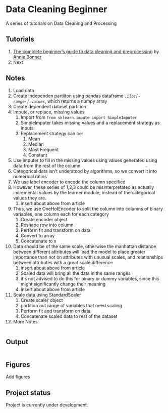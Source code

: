 # Data Cleaning Beginner

A series of tutorials on Data Cleaning and Processing

## Tutorials

1. [The complete beginner’s guide to data cleaning and preprocessing](https://towardsdatascience.com/the-complete-beginners-guide-to-data-cleaning-and-preprocessing-2070b7d4c6d) by [Annie Bonner](https://www.linkedin.com/in/contentsimplicity/?challengeId=AQHmwMSTsQYcZAAAAXLyZ7cpKbroCaomb_QZBJdpixQua482LOFNe9QZv2KBxKPkz6wcLwEpOi6kP5Vu-LcxDiTIpLfOC2M1jw&submissionId=1e12fbf4-4e33-1c16-56e6-b0908afde643)
2. Next

## Notes

1. Load data
2. Create independen partiiton using pandas dataframe *`.iloc[-range-].values`*, which returns a numpy array
3. Create dependent dataset partition
4. Impute, or replace, missing values
   1. Import from `from sklearn.impute import SimpleImputer`
   2. SimpleImputer takes missing values and a replacement strategy as inputs
   3. Replacement strategy can be:
      1. Mean
      2. Median
      3. Most Frequent
      4. Constant
5. Use imputer to fill in the missing values using values generated using data from the rest of the column
6. Categorical data isn't understood by algorithms, so we convert it into numerical ratios
7. We use label encoder to encode the column specified
8. However, these series of 1,2,3 could be misinterpretated as actually incremental values by the learner module, instead of the categorical values they are.
   1. insert about above from article
9. Thus, we use OneHotEncoder to split the column into columns of binary variables, one column each for each category
   1. Create encoder object
   2. Reshape row into column
   3. Perform fit and transform on data
   4. Convert to array
   5. Concatenate to x
10. Data should be of the same scale, otherwise the manhattan distance between different attributes will lead the model to place greater importance than not on attributes with unusual scales, and relationships between attributes with a great scale difference
    1. insert about above from article
    2. Scaled data will bring all the data in the same ranges
    3. it's not advised to do this for binary or dummy variables, since this might significantly change their meaning
    4. insert about above from article
11. Scale data using StandardScaler
    1. Create scaler object
    2. partition out range of variables that need scaling
    3. Perform fit and transform on data
    4. Concatenate scaled data to rest of the dataset
12. More Notes

```python
```

## Output

```markdown

```

## Figures

Add figures

## Project status

Project is currently under development.
